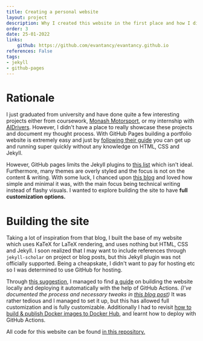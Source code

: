 ```yaml
---
title: Creating a personal website
layout: project
description: Why I created this website in the first place and how I did it.
order: 3
date: 25-01-2022
links:
    github: https://github.com/evantancy/evantancy.github.io
references: False
tags:
- jekyll
- github-pages
---
```


# Rationale
I just graduated from university and have done quite a few interesting projects either from coursework, [Monash Motorsport](https://www.monashmotorsport.com/), or my internship with [AIDrivers](https://www.aidrivers.ai/). However, I didn't have a place to really showcase these projects and document my thought process. With GitHub Pages building a portfolio website is extremely easy and just by [following their guide](https://docs.github.com/en/pages/quickstart) you can get up and running super quickly without any knowledge on HTML, CSS and Jekyll.

However, GitHub pages limits the Jekyll plugins to [this list](https://pages.github.com/versions/) which isn't ideal. Furthermore, many themes are overly styled and the focus is not on the content & writing. With some luck, I chanced upon [this blog](https://gregorygundersen.com/blog/) and loved how simple and minimal it was, with the main focus being technical writing instead of flashy visuals. I wanted to explore building the site to have __full customization options.__

# Building the site
Taking a lot of inspiration from that blog, I built the base of my website which uses KaTeX for LaTeX rendering, and uses nothing but HTML, CSS and Jekyll. I soon realized that I may want to include references through `jekyll-scholar` on project or blog posts, but this Jekyll plugin was not officially supported. Being a cheapskate, I didn't want to pay for hosting etc so I was determined to use GitHub for hosting.

Through [this suggestion](https://github.com/inukshuk/jekyll-scholar/issues/337#issuecomment-1008274226), I managed to find [a guide](https://martinopilia.com/posts/2020/02/22/migration.html) on building the website locally and deploying it automatically with the help of GitHub Actions. _(I've documented the process and necessary tweaks in [this blog post](/blog/2022-01-14-using-jekyll-scholar-with-github-pages))_ It was rather tedious and I managed to set it up, but this has allowed full customization and is fully customizable. Additionally I had to revisit [how to build & publish Docker images to Docker Hub](/blog/2022-01-13-how-to-publish-images-to-docker-hub), and learnt how to deploy with GitHub Actions.

All code for this website can be found [in this repository.](https://github.com/evantancy/evantancy.github.io)

